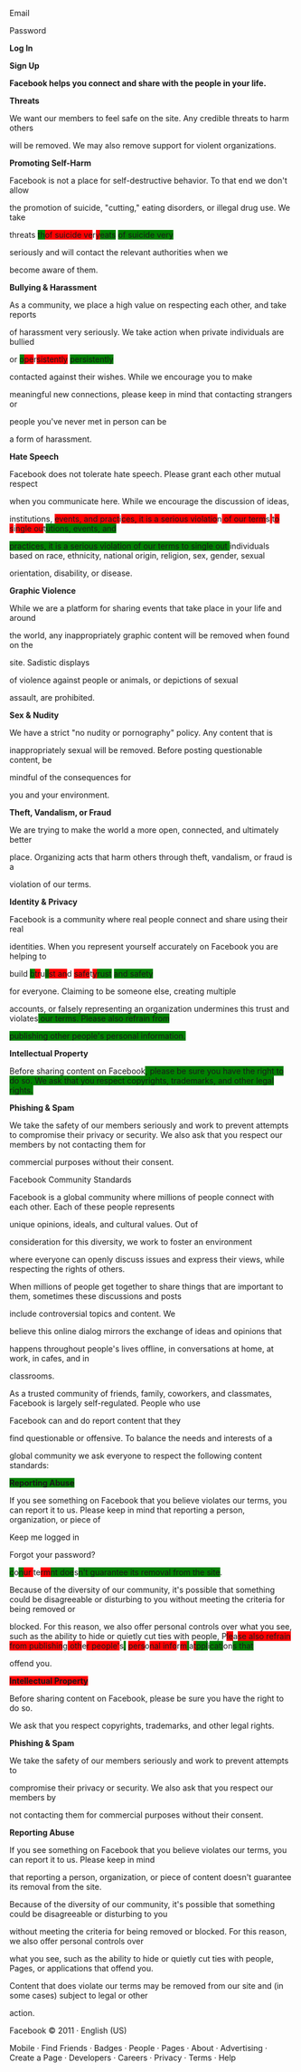 Email

Password

**Log In**

**Sign Up**

**Facebook helps you connect and share with the people in your life.**

**Threats**

We want our members to feel safe on the site. Any credible threats to harm others<span style="background-color: green;"> </span><span style="background-color: red;">

</span>will be removed. We may also remove support for violent organizations.

**Promoting Self-Harm**

Facebook is not a place for self-destructive behavior. To that end we don't allow<span style="background-color: green;"> </span><span style="background-color: red;">

</span>the promotion of suicide, "cutting," eating disorders, or illegal drug use. We take<span style="background-color: red;">

threats</span> <span style="background-color: green;">th</span><span style="background-color: red;">of suicide ve</span>r<span style="background-color: red;">y</span><span style="background-color: green;">eats</span> <span style="background-color: green;">of suicide very

</span>seriously and will contact the relevant authorities when we<span style="background-color: green;"> </span><span style="background-color: red;">

</span>become aware of them.

**Bullying & Harassment**

As a community, we place a high value on respecting each other, and take reports<span style="background-color: green;"> </span><span style="background-color: red;">

</span>of harassment very seriously. We take action when private individuals are bullied<span style="background-color: red;">

or</span> <span style="background-color: green;">o</span><span style="background-color: red;">pe</span>r<span style="background-color: red;">sistently</span> <span style="background-color: green;">persistently

</span>contacted against their wishes. While we encourage you to make<span style="background-color: green;"> </span><span style="background-color: red;">

</span>meaningful new connections, please keep in mind that contacting strangers or<span style="background-color: green;"> </span><span style="background-color: red;">

</span>people you've never met in person can be<span style="background-color: red;"> </span><span style="background-color: green;">

</span>a form of harassment.

**Hate Speech**

Facebook does not tolerate hate speech. Please grant each other mutual respect<span style="background-color: green;"> </span><span style="background-color: red;">

</span>when you communicate here. While we encourage the discussion of ideas,<span style="background-color: red;">

institutions,</span> <span style="background-color: red;">events, and pract</span>i<span style="background-color: red;">ces, it is a serious violatio</span>n<span style="background-color: red;"> of our term</span>s<span style="background-color: red;"> </span>t<span style="background-color: red;">o s</span>i<span style="background-color: red;">ngle ou</span>t<span style="background-color: green;">utions, events, and</span>

<span style="background-color: green;">practices, it is a serious violation of our terms to single out </span>individuals based on race, ethnicity, national origin, religion, sex, gender, sexual<span style="background-color: green;"> </span><span style="background-color: red;">

</span>orientation, disability, or disease.

**Graphic Violence**

While we are a platform for sharing events that take place in your life and around<span style="background-color: green;"> </span><span style="background-color: red;">

</span>the world, any inappropriately graphic content will be removed when found on the<span style="background-color: green;"> </span><span style="background-color: red;">

</span>site. Sadistic displays<span style="background-color: red;"> </span><span style="background-color: green;">

</span>of violence against people or animals, or depictions of sexual<span style="background-color: green;"> </span><span style="background-color: red;">

</span>assault, are prohibited.

**Sex & Nudity**

We have a strict "no nudity or pornography" policy. Any content that is<span style="background-color: green;"> </span><span style="background-color: red;">

</span>inappropriately sexual will be removed. Before posting questionable content, be<span style="background-color: green;"> </span><span style="background-color: red;">

</span>mindful of the consequences for<span style="background-color: red;"> </span><span style="background-color: green;">

</span>you and your environment.

**Theft, Vandalism, or Fraud**

We are trying to make the world a more open, connected, and ultimately better<span style="background-color: green;"> </span><span style="background-color: red;">

</span>place. Organizing acts that harm others through theft, vandalism, or fraud is a<span style="background-color: green;"> </span><span style="background-color: red;">

</span>violation of our terms.

**Identity & Privacy**

Facebook is a community where real people connect and share using their real<span style="background-color: green;"> </span><span style="background-color: red;">

</span>identities. When you represent yourself accurately on Facebook you are helping to<span style="background-color: red;">

build</span> <span style="background-color: green;">b</span><span style="background-color: red;">tr</span>u<span style="background-color: green;">il</span><span style="background-color: red;">st an</span>d <span style="background-color: red;">safe</span>t<span style="background-color: red;">y</span><span style="background-color: green;">rust</span> <span style="background-color: green;">and safety

</span>for everyone. Claiming to be someone else, creating multiple<span style="background-color: green;"> </span><span style="background-color: red;">

</span>accounts, or falsely representing an organization undermines this trust and violates<span style="background-color: green;"> our terms. Please also refrain from</span>

<span style="background-color: green;">publishing other people's personal information.

**Intellectual Property**

Before sharing content on </span>Facebook<span style="background-color: green;">, please be sure you have the right to do so. We ask that you respect copyrights, trademarks, and other legal rights.

**Phishing & Spam**

We take the safety of our members seriously and work to prevent attempts to compromise their privacy or security. We also ask that you respect our members by not contacting them for

commercial purposes without their consent.

Facebook</span> Community Standards

Facebook is a global community where millions of people connect with each other. Each of these people represents<span style="background-color: green;"> </span><span style="background-color: red;">

</span>unique opinions, ideals, and cultural values. Out of<span style="background-color: red;"> </span><span style="background-color: green;">

</span>consideration for this diversity, we work to foster an environment<span style="background-color: green;"> </span><span style="background-color: red;">

</span>where everyone can openly discuss issues and express their views, while respecting the rights of others.

When millions of people get together to share things that are important to them, sometimes these discussions and posts<span style="background-color: green;"> </span><span style="background-color: red;">

</span>include controversial topics and content. We<span style="background-color: red;"> </span><span style="background-color: green;">

</span>believe this online dialog mirrors the exchange of ideas and opinions that<span style="background-color: green;"> </span><span style="background-color: red;">

</span>happens throughout people's lives offline, in conversations at home, at work, in cafes, and in<span style="background-color: red;"> </span><span style="background-color: green;">

</span>classrooms.

As a trusted community of friends, family, coworkers, and classmates, Facebook is largely self-regulated. People who use<span style="background-color: green;"> </span><span style="background-color: red;">

</span>Facebook can and do report content that they<span style="background-color: red;"> </span><span style="background-color: green;">

</span>find questionable or offensive. To balance the needs and interests of a<span style="background-color: green;"> </span><span style="background-color: red;">

</span>global community we ask everyone to respect the following content standards:

<span style="background-color: green;">**Reporting Abuse**

If you see something on Facebook that you believe violates our terms, you can report it to us. Please keep in mind that reporting a person, organization, or piece of

</span>Keep me logged in

Forgot your password?

<span style="background-color: green;">c</span>o<span style="background-color: green;">n</span><span style="background-color: red;">ur </span>te<span style="background-color: red;">rm</span><span style="background-color: green;">nt doe</span>s<span style="background-color: green;">n't guarantee its removal from the site</span>.<span style="background-color: green;">

Because of the diversity of our community, it's possible that something could be disagreeable or disturbing to you without meeting the criteria for being removed or

blocked. For this reason, we also offer personal controls over what you see, such as the ability to hide or quietly cut ties with people,</span> P<span style="background-color: red;">le</span>a<span style="background-color: red;">se also refrain from publishin</span>g<span style="background-color: red;"> oth</span>e<span style="background-color: red;">r people'</span>s<span style="background-color: green;">,</span> <span style="background-color: red;">pers</span>o<span style="background-color: red;">nal info</span>r<span style="background-color: red;">m</span><span style="background-color: green;"> </span>a<span style="background-color: red;">t</span><span style="background-color: green;">ppl</span>i<span style="background-color: green;">cati</span>on<span style="background-color: green;">s that

offend you</span>.

<span style="background-color: red;">**Intellectual Property**

Before sharing content on Facebook, please be sure you have the right to do so.

We ask that you respect copyrights, trademarks, and other legal rights.

**Phishing & Spam**

We take the safety of our members seriously and work to prevent attempts to

compromise their privacy or security. We also ask that you respect our members by

not contacting them for commercial purposes without their consent.

**Reporting Abuse**

If you see something on Facebook that you believe violates our terms, you can report it to us. Please keep in mind

that reporting a person, organization, or piece of content doesn't guarantee its removal from the site.

Because of the diversity of our community, it's possible that something could be disagreeable or disturbing to you

without meeting the criteria for being removed or blocked. For this reason, we also offer personal controls over

what you see, such as the ability to hide or quietly cut ties with people, Pages, or applications that offend you.

</span>Content that does violate our terms may be removed from our site and (in some cases) subject to legal or other<span style="background-color: green;"> </span><span style="background-color: red;">

</span>action.

Facebook © 2011 · English (US)

Mobile · Find Friends · Badges · People · Pages · About · Advertising · Create a Page · Developers · Careers · Privacy · Terms · Help
